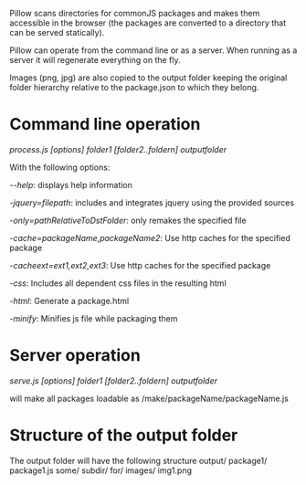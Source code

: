 Pillow scans directories for commonJS packages and makes them accessible
in the browser (the packages are converted to a directory that can
be served statically).

Pillow can operate from the command line or as a server. When running as
a server it will regenerate everything on the fly.

Images (png, jpg) are also copied to the output folder keeping the original
folder hierarchy relative to the package.json to which they belong.

Command line operation
======================

*process.js [options] folder1 [folder2..foldern] outputfolder*

With the following options:

*--help*: displays help information

*-jquery=filepath*: includes and integrates jquery using the provided sources

*-only=pathRelativeToDstFolder*: only remakes the specified file

*-cache=packageName,packageName2*: Use http caches for the specified package

*-cacheext=ext1,ext2,ext3*: Use http caches for the specified package

*-css*: Includes all dependent css files in the resulting html

*-html*: Generate a package.html

*-minify*: Minifies js file while packaging them

Server operation
================

*serve.js [options] folder1 [folder2..foldern] outputfolder*

will make all packages loadable as /make/packageName/packageName.js

Structure of the output folder
==============================

The output folder will have the following structure
    output/
        package1/
            package1.js
            some/
                subdir/
                    for/
                        images/
                            img1.png
